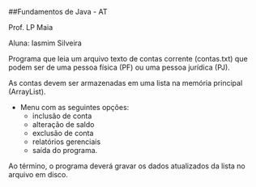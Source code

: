 ##Fundamentos de Java - AT

Prof. LP Maia
<p>Aluna: Iasmim Silveira

Programa que leia um arquivo texto de contas corrente (contas.txt) que podem ser de uma pessoa física (PF) ou uma pessoa jurídica (PJ).

As contas devem ser armazenadas em uma lista na memória principal (ArrayList).

- Menu com as seguintes opções:
    - inclusão de conta
    - alteração de saldo
    - exclusão de conta
    - relatórios gerenciais
    - saída do programa.

Ao término, o programa deverá gravar os dados atualizados da lista no arquivo em disco.
